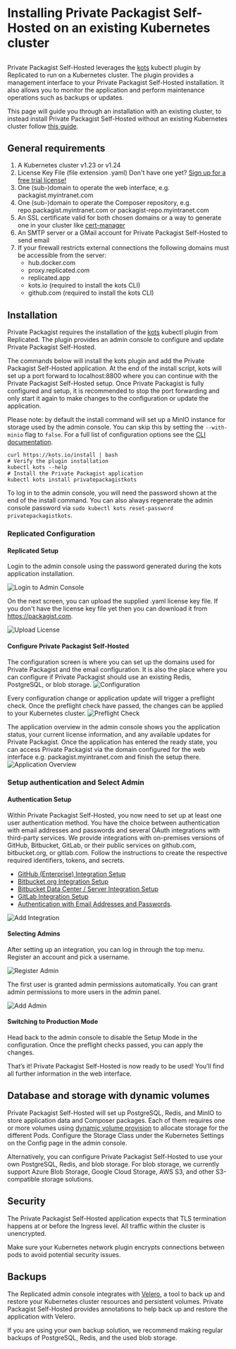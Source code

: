 # Installing Private Packagist Self-Hosted on an existing Kubernetes cluster
##

Private Packagist Self-Hosted leverages the [kots](https://docs.replicated.com/reference/kots-cli-getting-started)
kubectl plugin by Replicated to run on a Kubernetes cluster. The plugin provides a management interface to your
Private Packagist Self-Hosted installation. It also allows you to monitor the application and perform maintenance operations
such as backups or updates.

This page will guide you through an installation with an existing cluster, to instead install Private Packagist Self-Hosted
without an existing Kubernetes cluster follow [this guide](./kubernetes-embedded.md).

## General requirements

1. A Kubernetes cluster v1.23 or v1.24 
1. License Key File (file extension .yaml) Don't have one yet? [Sign up for a free trial license!](https://packagist.com/self-hosted)
1. One (sub-)domain to operate the web interface, e.g. packagist.myintranet.com
1. One (sub-)domain to operate the Composer repository, e.g. repo.packagist.myintranet.com or packagist-repo.myintranet.com
1. An SSL certificate valid for both chosen domains or a way to generate one in your cluster like [cert-manager](https://cert-manager.io/)
1. An SMTP server or a GMail account for Private Packagist Self-Hosted to send email
1. If your firewall restricts external connections the following domains must be accessible from the server:
    * hub.docker.com
    * proxy.replicated.com
    * replicated.app
    * kots.io (required to install the kots CLI)
    * github.com (required to install the kots CLI)
<!-- See https://docs.replicated.com/enterprise/installing-general-requirements -->

## Installation

Private Packagist requires the installation of the [kots](https://docs.replicated.com/reference/kots-cli-getting-started)
kubectl plugin from Replicated. The plugin provides an admin console to configure and update Private Packagist Self-Hosted.

The commands below will install the kots plugin and add the Private Packagist Self-Hosted application.
At the end of the install script, kots will set up a port forward to localhost:8800 where you can continue with the Private
Packagist Self-Hosted setup. Once Private Packagist is fully configured and setup, it is recommended to stop the port
forwarding and only start it again to make changes to the configuration or update the application.

Please note: by default the install command will set up a MinIO instance for storage used by the admin console. You can
skip this by setting the `--with-minio` flag to `false`. For a full list of configuration options see the 
[CLI documentation](https://docs.replicated.com/reference/kots-cli-install).

```
curl https://kots.io/install | bash
# Verify the plugin installation
kubectl kots --help
# Install the Private Packagist application
kubectl kots install privatepackagistkots
```

To log in to the admin console, you will need the password shown at the end of the install command. You can also always
regenerate the admin console password via `sudo kubectl kots reset-password privatepackagistkots`.

### Replicated Configuration
#### Replicated Setup

Login to the admin console using the password generated during the kots application installation.

![Login to Admin Console](/Resources/public/img/docs/self-hosted-kubernetes/console-login.png)

On the next screen, you can upload the supplied .yaml license key file. If you don't have the license key file yet then
you can download it from https://packagist.com.

![Upload License](/Resources/public/img/docs/self-hosted-kubernetes/console-license.png)

#### Configure Private Packagist Self-Hosted
The configuration screen is where you can set up the domains used for Private Packagist and the email configuration. It
is also the place where you can configure if Private Packagist should use an existing Redis, PostgreSQL, or blob storage.
![Configuration](/Resources/public/img/docs/self-hosted-kubernetes/console-configure-application.png)

Every configuration change or application update will trigger a preflight check. Once the preflight check have passed,
the changes can be applied to your Kubernetes cluster.
![Preflight Check](/Resources/public/img/docs/self-hosted-kubernetes/console-preflight-check.png)

The application overview in the admin console shows you the application status, your current license information, and any
available updates for Private Packagist. Once the application has entered the ready state, you can access Private Packagist
via the domain configured for the web interface e.g. packagist.myintranet.com and finish the setup there.
![Application Overview](/Resources/public/img/docs/self-hosted-kubernetes/console-application-overview.png)

### Setup authentication and Select Admin

#### Authentication Setup
Within Private Packagist Self-Hosted, you now need to set up at least one user authentication method.
You have the choice between authentication with email addresses and passwords and several OAuth integrations with third-party services.
We provide integrations with on-premises versions of GitHub, Bitbucket, GitLab, or their public services on github.com, bitbucket.org,
or gitlab.com. Follow the instructions to create the respective required identifiers, tokens, and secrets.

* [GitHub (Enterprise) Integration Setup](./github-integration-setup.md)
* [Bitbucket.org Integration Setup](./bitbucket-integration-setup.md)
* [Bitbucket Data Center / Server Integration Setup](./bitbucket-server-integration-setup.md)
* [GitLab Integration Setup](./gitlab-integration-setup.md)
* [Authentication with Email Addresses and Passwords](./authentication-email-addresses-passwords-setup.md).


![Add Integration](/Resources/public/img/docs/self-hosted/08-integration.png)

#### Selecting Admins
After setting up an integration, you can log in through the top menu. Register an account and pick a username.

![Register Admin](/Resources/public/img/docs/self-hosted/09-register-admin.png)

The first user is granted admin permissions automatically. You can grant admin permissions to more users in the admin panel.

![Add Admin](/Resources/public/img/docs/self-hosted/10-add-admin.png)

#### Switching to Production Mode
Head back to the admin console to disable the Setup Mode in the configuration. Once the preflight checks passed, you can
apply the changes.

That’s it! Private Packagist Self-Hosted is now ready to be used! You’ll find all further information in the web interface.

## Database and storage with dynamic volumes

Private Packagist Self-Hosted will set up PostgreSQL, Redis, and MinIO to store application data and Composer packages.
Each of them requires one or more volumes using [dynamic volume provision](https://kubernetes.io/docs/concepts/storage/dynamic-provisioning/) to allocate storage for the different Pods.
Configure the Storage Class under the Kubernetes Settings on the Config page in the admin console.

Alternatively, you can configure Private Packagist Self-Hosted to use your own PostgreSQL, Redis, and blob storage.
For blob storage, we currently support Azure Blob Storage, Google Cloud Storage, AWS S3, and other S3-compatible storage solutions.

## Security

The Private Packagist Self-Hosted application expects that TLS termination happens at or before the Ingress level.
All traffic within the cluster is unencrypted.

Make sure your Kubernetes network plugin encrypts connections between pods to avoid potential security issues.

## Backups

The Replicated admin console integrates with [Velero](https://velero.io/), a tool to back up and restore your Kubernetes
cluster resources and persistent volumes. Private Packagist Self-Hosted provides annotations to help back up and restore
the application with Velero.

If you are using your own backup solution, we recommend making regular backups of PostgreSQL, Redis, and the used blob
storage.
